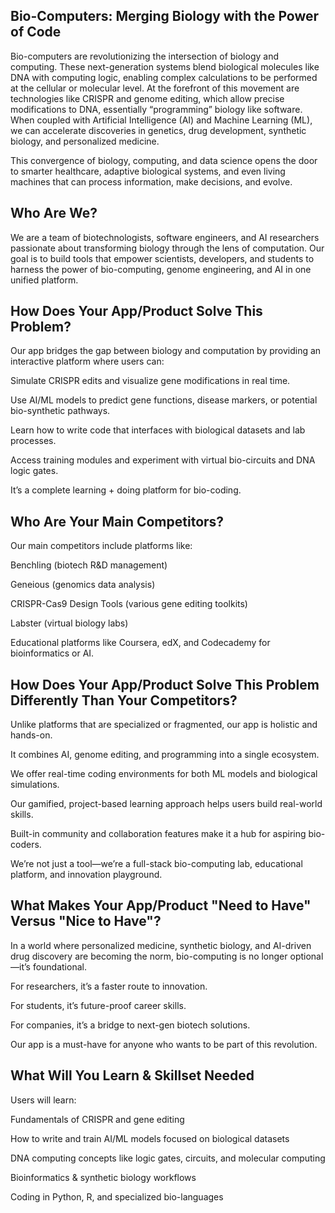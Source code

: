 Bio-Computers: Merging Biology with the Power of Code
--------
Bio-computers are revolutionizing the intersection of biology and computing. These next-generation systems blend biological molecules like DNA with computing logic, enabling complex calculations to be performed at the cellular or molecular level. At the forefront of this movement are technologies like CRISPR and genome editing, which allow precise modifications to DNA, essentially “programming” biology like software. When coupled with Artificial Intelligence (AI) and Machine Learning (ML), we can accelerate discoveries in genetics, drug development, synthetic biology, and personalized medicine.

This convergence of biology, computing, and data science opens the door to smarter healthcare, adaptive biological systems, and even living machines that can process information, make decisions, and evolve.

Who Are We?
--------

We are a team of biotechnologists, software engineers, and AI researchers passionate about transforming biology through the lens of computation. Our goal is to build tools that empower scientists, developers, and students to harness the power of bio-computing, genome engineering, and AI in one unified platform.

How Does Your App/Product Solve This Problem?
--------

Our app bridges the gap between biology and computation by providing an interactive platform where users can:

Simulate CRISPR edits and visualize gene modifications in real time.

Use AI/ML models to predict gene functions, disease markers, or potential bio-synthetic pathways.

Learn how to write code that interfaces with biological datasets and lab processes.

Access training modules and experiment with virtual bio-circuits and DNA logic gates.

It’s a complete learning + doing platform for bio-coding.

Who Are Your Main Competitors?
--------

Our main competitors include platforms like:

Benchling (biotech R&D management)

Geneious (genomics data analysis)

CRISPR-Cas9 Design Tools (various gene editing toolkits)

Labster (virtual biology labs)

Educational platforms like Coursera, edX, and Codecademy for bioinformatics or AI.

How Does Your App/Product Solve This Problem Differently Than Your Competitors?
--------

Unlike platforms that are specialized or fragmented, our app is holistic and hands-on.

It combines AI, genome editing, and programming into a single ecosystem.

We offer real-time coding environments for both ML models and biological simulations.

Our gamified, project-based learning approach helps users build real-world skills.

Built-in community and collaboration features make it a hub for aspiring bio-coders.

We’re not just a tool—we’re a full-stack bio-computing lab, educational platform, and innovation playground.

What Makes Your App/Product "Need to Have" Versus "Nice to Have"?
--------

In a world where personalized medicine, synthetic biology, and AI-driven drug discovery are becoming the norm, bio-computing is no longer optional—it’s foundational.

For researchers, it’s a faster route to innovation.

For students, it’s future-proof career skills.

For companies, it’s a bridge to next-gen biotech solutions.

Our app is a must-have for anyone who wants to be part of this revolution.

What Will You Learn & Skillset Needed
--------

Users will learn:

Fundamentals of CRISPR and gene editing

How to write and train AI/ML models focused on biological datasets

DNA computing concepts like logic gates, circuits, and molecular computing

Bioinformatics & synthetic biology workflows

Coding in Python, R, and specialized bio-languages

